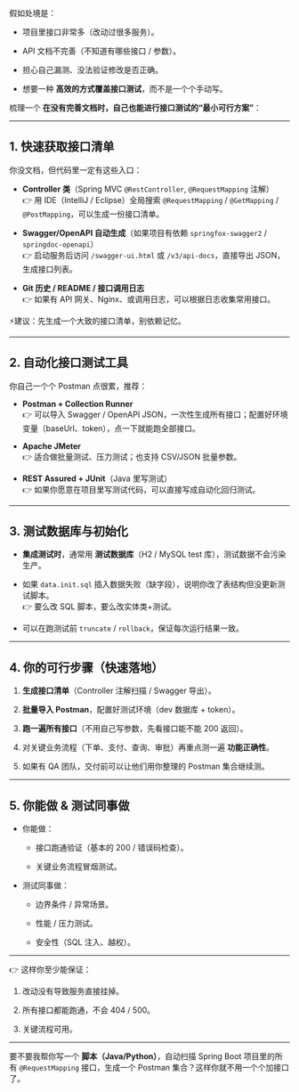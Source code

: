
假如处境是：

- 项目里接口非常多（改动过很多服务）。
    
- API 文档不完善（不知道有哪些接口 / 参数）。
    
- 担心自己漏测、没法验证修改是否正确。
    
- 想要一种 **高效的方式覆盖接口测试**，而不是一个个手动写。
    

梳理一个 **在没有完善文档时，自己也能进行接口测试的“最小可行方案”**：

---

## 1. 快速获取接口清单

你没文档，但代码里一定有这些入口：

- **Controller 类**（Spring MVC `@RestController`, `@RequestMapping` 注解）  
    👉 用 IDE（IntelliJ / Eclipse）全局搜索 `@RequestMapping` / `@GetMapping` / `@PostMapping`，可以生成一份接口清单。
    
- **Swagger/OpenAPI 自动生成**（如果项目有依赖 `springfox-swagger2` / `springdoc-openapi`）  
    👉 启动服务后访问 `/swagger-ui.html` 或 `/v3/api-docs`，直接导出 JSON，生成接口列表。
    
- **Git 历史 / README / 接口调用日志**  
    👉 如果有 API 网关、Nginx、或调用日志，可以根据日志收集常用接口。
    

⚡建议：先生成一个大致的接口清单，别依赖记忆。

---

## 2. 自动化接口测试工具

你自己一个个 Postman 点很累，推荐：

- **Postman + Collection Runner**  
    👉 可以导入 Swagger / OpenAPI JSON，一次性生成所有接口；配置好环境变量（baseUrl、token），点一下就能跑全部接口。
    
- **Apache JMeter**  
    👉 适合做批量测试、压力测试；也支持 CSV/JSON 批量参数。
    
- **REST Assured + JUnit**（Java 里写测试）  
    👉 如果你愿意在项目里写测试代码，可以直接写成自动化回归测试。
    

---

## 3. 测试数据库与初始化

- **集成测试时**，通常用 **测试数据库**（H2 / MySQL test 库），测试数据不会污染生产。
    
- 如果 `data.init.sql` 插入数据失败（缺字段），说明你改了表结构但没更新测试脚本。  
    👉 要么改 SQL 脚本，要么改实体类+测试。
    
- 可以在跑测试前 `truncate` / `rollback`，保证每次运行结果一致。
    

---

## 4. 你的可行步骤（快速落地）

1. **生成接口清单**（Controller 注解扫描 / Swagger 导出）。
    
2. **批量导入 Postman**，配置好测试环境（dev 数据库 + token）。
    
3. **跑一遍所有接口**（不用自己写参数，先看接口能不能 200 返回）。
    
4. 对关键业务流程（下单、支付、查询、审批）再重点测一遍 **功能正确性**。
    
5. 如果有 QA 团队，交付前可以让他们用你整理的 Postman 集合继续测。
    

---

## 5. 你能做 & 测试同事做

- 你能做：
    
    - 接口跑通验证（基本的 200 / 错误码检查）。
        
    - 关键业务流程冒烟测试。
        
- 测试同事做：
    
    - 边界条件 / 异常场景。
        
    - 性能 / 压力测试。
        
    - 安全性（SQL 注入、越权）。
        

---

👉 这样你至少能保证：

1. 改动没有导致服务直接挂掉。
    
2. 所有接口都能跑通，不会 404 / 500。
    
3. 关键流程可用。
    

---

要不要我帮你写一个 **脚本（Java/Python）**，自动扫描 Spring Boot 项目里的所有 `@RequestMapping` 接口，生成一个 Postman 集合？这样你就不用一个个加接口了。